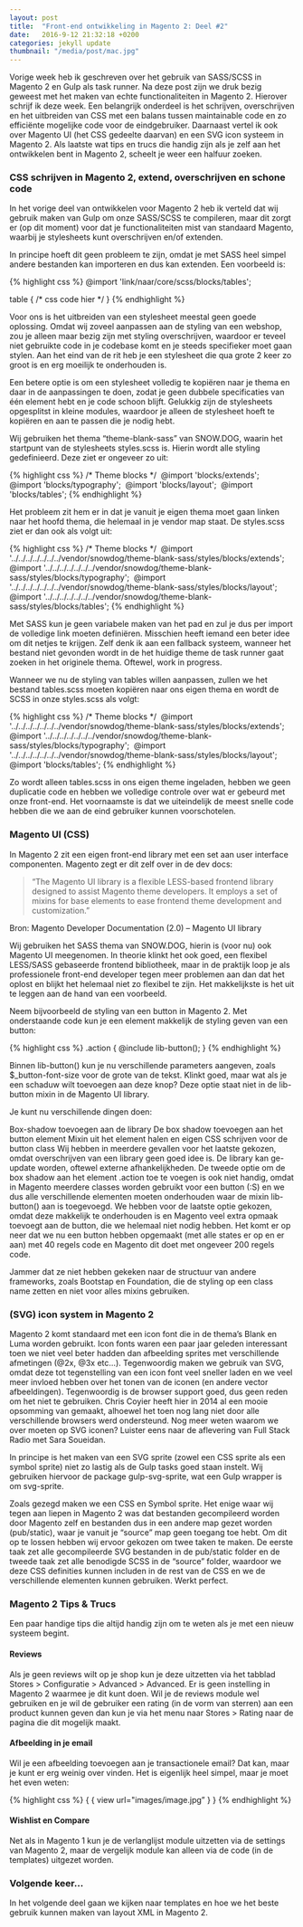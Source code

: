 ```yaml
---
layout: post
title:  "Front-end ontwikkeling in Magento 2: Deel #2"
date:   2016-9-12 21:32:18 +0200
categories: jekyll update
thumbnail: "/media/post/mac.jpg"
---
```


Vorige week heb ik geschreven over het gebruik van SASS/SCSS in Magento 2 en
Gulp als task runner. Na deze post zijn we druk bezig geweest met het maken van
echte functionaliteiten in Magento 2. Hierover schrijf ik deze week. Een
belangrijk onderdeel is het schrijven, overschrijven en het uitbreiden van CSS
met een balans tussen maintainable code en zo efficiënte mogelijke code voor de
eindgebruiker. Daarnaast vertel ik ook over Magento UI (het CSS gedeelte daarvan)
en een SVG icon systeem in Magento 2. Als laatste wat tips en trucs die handig
zijn als je zelf aan het ontwikkelen bent in Magento 2, scheelt je weer een
halfuur zoeken.

### CSS schrijven in Magento 2, extend, overschrijven en schone code

In het vorige deel van ontwikkelen voor Magento 2 heb ik verteld dat wij gebruik
maken van Gulp om onze SASS/SCSS te compileren, maar dit zorgt er (op dit moment)
voor dat je functionaliteiten mist van standaard Magento, waarbij je stylesheets
kunt overschrijven en/of extenden.

In principe hoeft dit geen probleem te zijn, omdat je met SASS heel simpel
andere bestanden kan importeren en dus kan extenden. Een voorbeeld is:

{% highlight css %}
@import 'link/naar/core/scss/blocks/tables';

table {
  /* css code hier */
}
{% endhighlight %}

Voor ons is het uitbreiden van een stylesheet meestal geen goede oplossing. Omdat wij zoveel aanpassen aan de styling van een webshop, zou je alleen maar bezig zijn met styling overschrijven, waardoor er teveel niet gebruikte code in je codebase komt en je steeds specifieker moet gaan stylen. Aan het eind van de rit heb je een stylesheet die qua grote 2 keer zo groot is en erg moeilijk te onderhouden is.

Een betere optie is om een stylesheet volledig te kopiëren naar je thema en daar in de aanpassingen te doen, zodat je geen dubbele specificaties van één element hebt en je code schoon blijft. Gelukkig zijn de stylesheets opgesplitst in kleine modules, waardoor je alleen de stylesheet hoeft te kopiëren en aan te passen die je nodig hebt.

Wij gebruiken het thema “theme-blank-sass” van SNOW.DOG, waarin het startpunt van de stylesheets styles.scss is. Hierin wordt alle styling gedefinieerd. Deze ziet er ongeveer zo uit:

{% highlight css %}
/* Theme blocks */
 @import 'blocks/extends';
 @import 'blocks/typography';
 @import 'blocks/layout';
 @import 'blocks/tables';
{% endhighlight %}

Het probleem zit hem er in dat je vanuit je eigen thema moet gaan linken naar het hoofd thema, die helemaal in je vendor map staat. De styles.scss ziet er dan ook als volgt uit:

{% highlight css %}
/* Theme blocks */
 @import '../../../../../../../vendor/snowdog/theme-blank-sass/styles/blocks/extends'; 
@import '../../../../../../../vendor/snowdog/theme-blank-sass/styles/blocks/typography'; 
@import '../../../../../../../vendor/snowdog/theme-blank-sass/styles/blocks/layout';
 @import '../../../../../../../vendor/snowdog/theme-blank-sass/styles/blocks/tables';
{% endhighlight %}

Met SASS kun je geen variabele maken van het pad en zul je dus per import de volledige link moeten definiëren. Misschien heeft iemand een beter idee om dit netjes te krijgen. Zelf denk ik aan een fallback systeem, wanneer het bestand niet gevonden wordt in de het huidige theme de task runner gaat zoeken in het originele thema. Oftewel, work in progress.

Wanneer we nu de styling van tables willen aanpassen, zullen we het bestand tables.scss moeten kopiëren naar ons eigen thema en wordt de SCSS in onze styles.scss als volgt:

{% highlight css %}
/* Theme blocks */ 
@import '../../../../../../../vendor/snowdog/theme-blank-sass/styles/blocks/extends';
 @import '../../../../../../../vendor/snowdog/theme-blank-sass/styles/blocks/typography'; 
@import '../../../../../../../vendor/snowdog/theme-blank-sass/styles/blocks/layout';
 @import 'blocks/tables';
{% endhighlight %}

Zo wordt alleen tables.scss in ons eigen theme ingeladen, hebben we geen duplicatie code en hebben we volledige controle over wat er gebeurd met onze front-end. Het voornaamste is dat we uiteindelijk de meest snelle code hebben die we aan de eind gebruiker kunnen voorschotelen.

### Magento UI (CSS)

In Magento 2 zit een eigen front-end library met een set aan user interface componenten. Magento zegt er dit zelf over in de dev docs:

> “The Magento UI library is a flexible LESS-based frontend library designed to  assist Magento theme developers. It employs a set of mixins for base elements to ease frontend theme development and customization.”

Bron: Magento Developer Documentation (2.0) – Magento UI library

Wij gebruiken het SASS thema van SNOW.DOG, hierin is (voor nu) ook Magento UI meegenomen. In theorie klinkt het ook goed, een flexibel LESS/SASS gebaseerde frontend bibliotheek, maar in de praktijk loop je als professionele front-end developer tegen meer problemen aan dan dat het oplost en blijkt het helemaal niet zo flexibel te zijn. Het makkelijkste is het uit te leggen aan de hand van een voorbeeld.

Neem bijvoorbeeld de styling van een button in Magento 2. Met onderstaande code kun je een element makkelijk de styling geven van een button:

{% highlight css %}
.action {
    @include lib-button();
}
{% endhighlight %}

Binnen lib-button() kun je nu verschillende parameters aangeven, zoals $_button-font-size voor de grote van de tekst. Klinkt goed, maar wat als je een schaduw wilt toevoegen aan deze knop? Deze optie staat niet in de lib-button mixin in de Magento UI library.

Je kunt nu verschillende dingen doen:

Box-shadow toevoegen aan de library
De box shadow toevoegen aan het button element
Mixin uit het element halen en eigen CSS schrijven voor de button class
Wij hebben in meerdere gevallen voor het laatste gekozen, omdat overschrijven van een library geen goed idee is. De library kan ge-update worden, oftewel externe afhankelijkheden. De tweede optie om de box shadow aan het element .action toe te voegen is ook niet handig, omdat in Magento meerdere classes worden gebruikt voor een button (:S) en we dus alle verschillende elementen moeten onderhouden waar de mixin lib-button() aan is toegevoegd. We hebben voor de laatste optie gekozen, omdat deze makkelijk te onderhouden is en Magento veel extra opmaak toevoegt aan de button, die we helemaal niet nodig hebben. Het komt er op neer dat we nu een button hebben opgemaakt (met alle states er op en er aan) met 40 regels code en Magento dit doet met ongeveer 200 regels code.

Jammer dat ze niet hebben gekeken naar de structuur van andere frameworks, zoals Bootstap en Foundation, die de styling op een class name zetten en niet voor alles mixins gebruiken.

### (SVG) icon system in Magento 2

Magento 2 komt standaard met een icon font die in de thema’s Blank en Luma worden gebruikt. Icon fonts waren een paar jaar geleden interessant toen we niet veel beter hadden dan afbeelding sprites met verschillende afmetingen (@2x, @3x etc…). Tegenwoordig maken we gebruik van SVG, omdat deze tot tegenstelling van een icon font veel sneller laden en we veel meer invloed hebben over het tonen van de iconen (en andere vector afbeeldingen). Tegenwoordig is de browser support goed, dus geen reden om het niet te gebruiken. Chris Coyier heeft hier in 2014 al een mooie opsomming van gemaakt, alhoewel het toen nog lang niet door alle verschillende browsers werd ondersteund. Nog meer weten waarom we over moeten op SVG iconen? Luister eens naar de aflevering van Full Stack Radio met Sara Soueidan.

In principe is het maken van een SVG sprite (zowel een CSS sprite als een symbol sprite) niet zo lastig als de Gulp tasks goed staan instelt. Wij gebruiken hiervoor de package gulp-svg-sprite, wat een Gulp wrapper is om svg-sprite.

Zoals gezegd maken we een CSS en Symbol sprite. Het enige waar wij tegen aan liepen in Magento 2 was dat bestanden gecompileerd worden door Magento zelf en bestanden dus in een andere map gezet worden (pub/static), waar je vanuit je “source” map geen toegang toe hebt. Om dit op te lossen hebben wij ervoor gekozen om twee taken te maken. De eerste taak zet alle gecompileerde SVG bestanden in de pub/static folder en de tweede taak zet alle benodigde SCSS in de “source” folder, waardoor we deze CSS definities kunnen includen in de rest van de CSS en we de verschillende elementen kunnen gebruiken. Werkt perfect.

### Magento 2 Tips & Trucs

Een paar handige tips die altijd handig zijn om te weten als je met een nieuw systeem begint.

#### Reviews

Als je geen reviews wilt op je shop kun je deze uitzetten via het tabblad Stores > Configuratie > Advanced > Advanced. Er is geen instelling in Magento 2 waarmee je dit kunt doen.
Wil je de reviews module wel gebruiken en je wil de gebruiker een rating (in de vorm van sterren) aan een product kunnen geven dan kun je via het menu naar Stores > Rating naar de pagina die dit mogelijk maakt.

#### Afbeelding in je email

Wil je een afbeelding toevoegen aan je transactionele email? Dat kan, maar je kunt er erg weinig over vinden. Het is eigenlijk heel simpel, maar je moet het even weten:

{% highlight css %}
{ { view url="images/image.jpg” } }
{% endhighlight %}

#### Wishlist en Compare

Net als in Magento 1 kun je de verlanglijst module uitzetten via de settings van Magento 2, maar de vergelijk module kan alleen via de code (in de templates) uitgezet worden.

### Volgende keer…

In het volgende deel gaan we kijken naar templates en hoe we het beste gebruik kunnen maken van layout XML in Magento 2.
